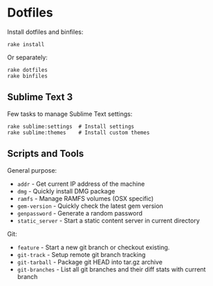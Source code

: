 # Dotfiles

Install dotfiles and binfiles:

```
rake install
```

Or separately:

```
rake dotfiles
rake binfiles
```

## Sublime Text 3

Few tasks to manage Sublime Text settings:

```
rake sublime:settings  # Install settings
rake sublime:themes    # Install custom themes
```

## Scripts and Tools

General purpose:

- `addr`          - Get current IP address of the machine
- `dmg`           - Quickly install DMG package
- `ramfs`         - Manage RAMFS volumes (OSX specific)
- `gem-version`   - Quickly check the latest gem version
- `genpassword`   - Generate a random password
- `static_server` - Start a static content server in current directory

Git:

- `feature`      - Start a new git branch or checkout existing.
- `git-track`    - Setup remote git branch tracking
- `git-tarball`  - Package git HEAD into tar.gz archive
- `git-branches` - List all git branches and their diff stats with current branch
